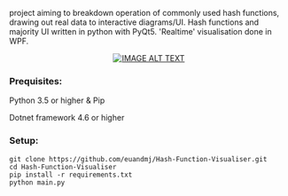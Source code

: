 project aiming to breakdown operation of commonly used hash functions, drawing out real data to interactive diagrams/UI.
Hash functions and majority UI written in python with PyQt5. 'Realtime' visualisation done in WPF.

<div align="center">
  <a href="https://www.youtube.com/watch?v=XTV14DdMqhc"><img src="https://img.youtube.com/vi/XTV14DdMqhc/0.jpg" alt="IMAGE ALT TEXT"></a>
</div>

### Prequisites: 
  	
Python 3.5 or higher & Pip
  
Dotnet framework 4.6 or higher

### Setup:
	git clone https://github.com/euandmj/Hash-Function-Visualiser.git
	cd Hash-Function-Visualiser
	pip install -r requirements.txt
	python main.py
